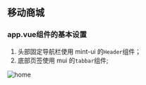 ## 移动商城

### app.vue组件的基本设置

1. 头部固定导航栏使用 mint-ui 的`Header`组件；
2. 底部页签使用 mui 的`tabbar`组件;

![home](C:\Users\26291\Desktop\home.png)

